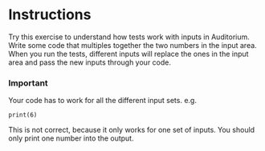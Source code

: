 # Instructions

Try this exercise to understand how tests work with inputs in Auditorium. Write some code that multiples together the two numbers in the input area. When you run the tests, different inputs will replace the ones in the input area and pass the new inputs through your code.

### Important
Your code has to work for all the different input sets. e.g.
```
print(6)
```
This is not correct, because it only works for one set of inputs. You should only print one number into the output.